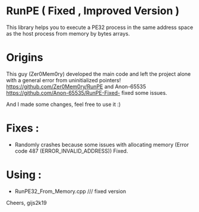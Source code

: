# RunPE ( Fixed , Improved Version )
This library helps you to execute a PE32 process in the same address space as the host process from memory by bytes arrays.

# Origins
This guy (Zer0Mem0ry) developed the main code and left the project alone with a general error from uninitialized pointers!
https://github.com/Zer0Mem0ry/RunPE and Anon-65535 https://github.com/Anon-65535/RunPE-Fixed- fixed some issues.

And I made some changes, feel free to use it :)

# Fixes :
- Randomly crashes because some issues with allocating memory (Error code 487 (ERROR_INVALID_ADDRESS)) Fixed.

# Using :
- RunPE32_From_Memory.cpp /// fixed version

Cheers,
gijs2k19
